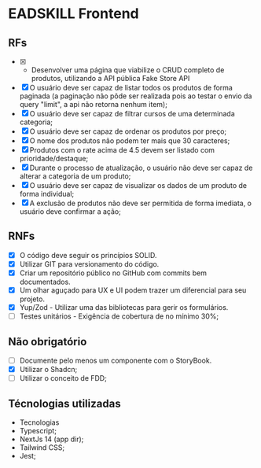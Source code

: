 # EADSKILL Frontend

## RFs

- [x] - Desenvolver uma página que viabilize o CRUD completo de produtos, utilizando a API pública Fake Store API
- [x] O usuário deve ser capaz de listar todos os produtos de forma paginada (a paginação não pôde ser realizada pois ao testar o envio da query "limit", a api não retorna nenhum item);
- [x] O usuário deve ser capaz de filtrar cursos de uma determinada categoria;
- [x] O usuário deve ser capaz de ordenar os produtos por preço;
- [x] O nome dos produtos não podem ter mais que 30 caracteres;
- [x] Produtos com o rate acima de 4.5 devem ser listado com prioridade/destaque;
- [x] Durante o processo de atualização, o usuário não deve ser capaz de alterar a categoria de um produto;
- [x] O usuário deve ser capaz de visualizar os dados de um produto de forma individual;
- [x] A exclusão de produtos não deve ser permitida de forma imediata, o usuário deve confirmar a ação;

## RNFs
- [x] O código deve seguir os princípios SOLID.
- [x] Utilizar GIT para versionamento do código.
- [x] Criar um repositório público no GitHub com commits bem documentados.
- [x] Um olhar aguçado para UX e UI podem trazer um diferencial para seu projeto.
- [x] Yup/Zod - Utilizar uma das bibliotecas para gerir os formulários.
- [ ] Testes unitários - Exigência de cobertura de no mínimo 30%;

## Não obrigatório
- [ ] Documente pelo menos um componente com o StoryBook.
- [x] Utilizar o Shadcn;
- [ ] Utilizar o conceito de FDD;

## Técnologias utilizadas
* Tecnologias
* Typescript;
* NextJs 14 (app dir);
* Tailwind CSS;
* Jest;